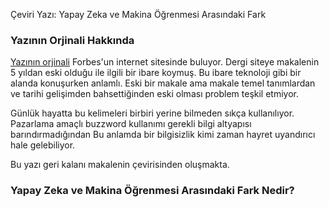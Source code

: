 Çeviri Yazı: Yapay Zeka ve Makina Öğrenmesi Arasındaki Fark

### Yazının Orjinali Hakkında

[Yazının orjinali](https://www.forbes.com/sites/bernardmarr/2016/12/06/what-is-the-difference-between-artificial-intelligence-and-machine-learning/?sh=575ab75b2742) Forbes'un internet sitesinde buluyor. 
Dergi siteye makalenin 5 yıldan eski olduğu ile ilgili bir ibare koymuş.
Bu ibare teknoloji gibi bir alanda konuşurken anlamlı. 
Eski bir makale ama makale temel tanımlardan ve tarihi gelişimden bahsettiğinden eski olması problem teşkil etmiyor.

Günlük hayatta bu kelimeleri birbiri yerine bilmeden sıkça kullanılıyor.
Pazarlama amaçlı buzzword kullanımı gerekli bilgi altyapısı barındırmadığından 
Bu anlamda bir bilgisizlik kimi zaman hayret uyandırıcı hale gelebiliyor.

Bu yazı geri kalanı makalenin çevirisinden oluşmakta.

### Yapay Zeka ve Makina Öğrenmesi Arasındaki Fark Nedir?

